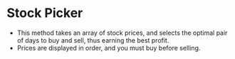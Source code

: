 # Stock Picker

- This method takes an array of stock prices, and selects the optimal pair of days to buy and sell, thus earning the best profit. 
- Prices are displayed in order, and you must buy before selling.